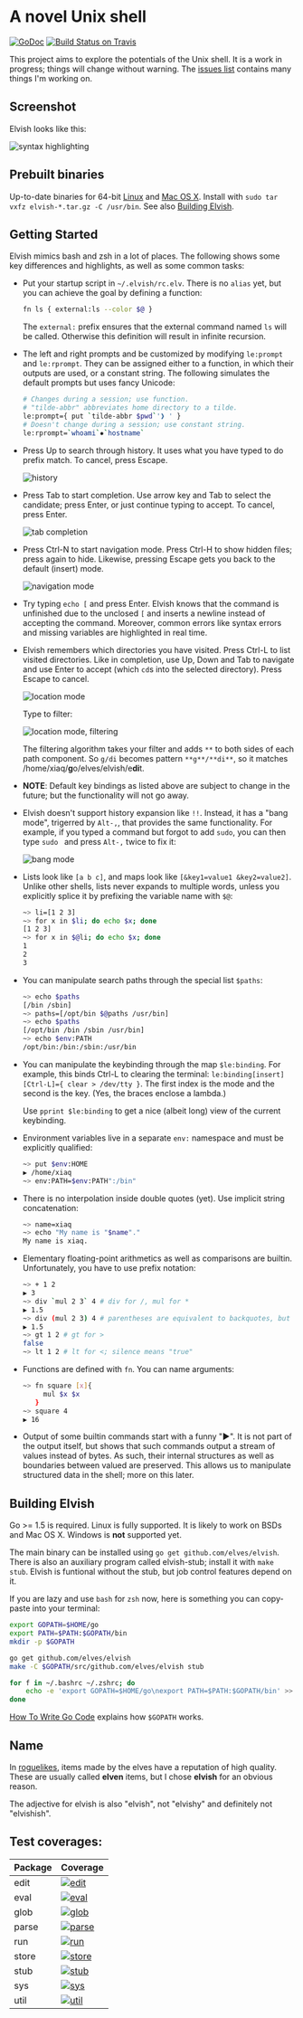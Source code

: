 # A novel Unix shell

[![GoDoc](http://godoc.org/github.com/elves/elvish?status.svg)](http://godoc.org/github.com/elves/elvish)
[![Build Status on Travis](https://travis-ci.org/elves/elvish.svg?branch=master)](https://travis-ci.org/elves/elvish)

This project aims to explore the potentials of the Unix shell. It is a work in
progress; things will change without warning. The [issues list](https://github.com/elves/elvish/issues) contains many things I'm working on.

## Screenshot

Elvish looks like this:

![syntax highlighting](https://raw.githubusercontent.com/elves/images/master/syntax.png)

## Prebuilt binaries

Up-to-date binaries for 64-bit [Linux](https://dl.elvish.io/elvish-linux.tar.gz) and [Mac OS X](https://dl.elvish.io/elvish-osx.tar.gz). Install with `sudo tar vxfz elvish-*.tar.gz -C /usr/bin`. See also [Building Elvish](#building-elvish).

## Getting Started

Elvish mimics bash and zsh in a lot of places. The following shows some key differences and highlights, as well as some common tasks:

* Put your startup script in `~/.elvish/rc.elv`. There is no `alias` yet, but you can achieve the goal by defining a function:

  ```sh
  fn ls { external:ls --color $@ }
  ```

  The `external:` prefix ensures that the external command named `ls` will be called. Otherwise this definition will result in infinite recursion.

* The left and right prompts and be customized by modifying `le:prompt` and `le:rprompt`. They can be assigned either to a function, in which their outputs are used, or a constant string. The following simulates the default prompts but uses fancy Unicode:

  ```sh
  # Changes during a session; use function.
  # "tilde-abbr" abbreviates home directory to a tilde.
  le:prompt={ put `tilde-abbr $pwd`'❱ ' }
  # Doesn't change during a session; use constant string.
  le:rprompt=`whoami`✸`hostname`
  ```

* Press Up to search through history. It uses what you have typed to do prefix match. To cancel, press Escape.

  ![history](https://raw.githubusercontent.com/elves/images/master/history.png)

* Press Tab to start completion. Use arrow key and Tab to select the candidate;  press Enter, or just continue typing to accept. To cancel, press Enter.

  ![tab completion](https://raw.githubusercontent.com/elves/images/master/completion.png)

* Press Ctrl-N to start navigation mode. Press Ctrl-H to show hidden files; press again to hide. Likewise, pressing Escape gets you back to the default (insert) mode.

  ![navigation mode](https://raw.githubusercontent.com/elves/images/master/navigation.png)

* Try typing `echo [` and press Enter. Elvish knows that the command is unfinished due to the unclosed `[` and inserts a newline instead of accepting the command. Moreover, common errors like syntax errors and missing variables are highlighted in real time.

* Elvish remembers which directories you have visited. Press Ctrl-L to list visited directories. Like in completion, use Up, Down and Tab to navigate and use Enter to accept (which `cd`s into the selected directory). Press Escape to cancel.

  ![location mode](https://raw.githubusercontent.com/elves/images/master/location.png)

  Type to filter:
  
  ![location mode, filtering](https://raw.githubusercontent.com/elves/images/master/location-filter.png)

  The filtering algorithm takes your filter and adds `**` to both sides of each path component. So `g/di` becomes pattern `**g**/**di**`, so it matches /home/xiaq/**g**o/elves/elvish/e**di**t.

* **NOTE**: Default key bindings as listed above are subject to change in the future; but the functionality will not go away.

* Elvish doesn't support history expansion like `!!`. Instead, it has a "bang mode", trigerred by `Alt-,`, that provides the same functionality. For example, if you typed a command but forgot to add `sudo`, you can then type `sudo ` and press `Alt-,` twice to fix it:

  ![bang mode](https://raw.githubusercontent.com/elves/images/master/bang.png)

* Lists look like `[a b c]`, and maps look like `[&key1=value1 &key2=value2]`. Unlike other shells, lists never expands to multiple words, unless you explicitly splice it by prefixing the variable name with `$@`:
  ```sh
  ~> li=[1 2 3]
  ~> for x in $li; do echo $x; done
  [1 2 3]
  ~> for x in $@li; do echo $x; done
  1
  2
  3
  ```

* You can manipulate search paths through the special list `$paths`:
  ```sh
  ~> echo $paths
  [/bin /sbin]
  ~> paths=[/opt/bin $@paths /usr/bin]
  ~> echo $paths
  [/opt/bin /bin /sbin /usr/bin]
  ~> echo $env:PATH
  /opt/bin:/bin:/sbin:/usr/bin
  ```

* You can manipulate the keybinding through the map `$le:binding`. For example, this binds Ctrl-L to clearing the terminal: `le:binding[insert][Ctrl-L]={ clear > /dev/tty }`. The first index is the mode and the second is the key. (Yes, the braces enclose a lambda.)

  Use `pprint $le:binding` to get a nice (albeit long) view of the current keybinding.

* Environment variables live in a separate `env:` namespace and must be explicitly qualified:
  ```sh
  ~> put $env:HOME
  ▶ /home/xiaq
  ~> env:PATH=$env:PATH":/bin"
  ```

* There is no interpolation inside double quotes (yet). Use implicit string concatenation:
  ```sh
  ~> name=xiaq
  ~> echo "My name is "$name"."
  My name is xiaq.
  ```

* Elementary floating-point arithmetics as well as comparisons are builtin. Unfortunately, you have to use prefix notation:
  ```sh
  ~> + 1 2
  ▶ 3
  ~> div `mul 2 3` 4 # div for /, mul for *
  ▶ 1.5
  ~> div (mul 2 3) 4 # parentheses are equivalent to backquotes, but look nicer in arithmetics
  ▶ 1.5
  ~> gt 1 2 # gt for >
  false
  ~> lt 1 2 # lt for <; silence means "true"
  ```

* Functions are defined with `fn`. You can name arguments:
  ```sh
  ~> fn square [x]{
       mul $x $x
     }
  ~> square 4
  ▶ 16
  ```

* Output of some builtin commands start with a funny "▶". It is not part of the output itself, but shows that such commands output a stream of values instead of bytes. As such, their internal structures as well as boundaries between valued are preserved. This allows us to manipulate structured data in the shell; more on this later.


## Building Elvish

Go >= 1.5 is required. Linux is fully supported. It is likely to work on BSDs and Mac OS X. Windows is **not** supported yet.

The main binary can be installed using `go get github.com/elves/elvish`. There is also an auxiliary program called elvish-stub; install it with `make stub`. Elvish is funtional without the stub, but job control features depend on it.

If you are lazy and use `bash` for `zsh` now, here is something you can copy-paste into your terminal:

```sh
export GOPATH=$HOME/go
export PATH=$PATH:$GOPATH/bin
mkdir -p $GOPATH

go get github.com/elves/elvish
make -C $GOPATH/src/github.com/elves/elvish stub

for f in ~/.bashrc ~/.zshrc; do
    echo -e 'export GOPATH=$HOME/go\nexport PATH=$PATH:$GOPATH/bin' >> $f
done
```

[How To Write Go Code](http://golang.org/doc/code.html) explains how `$GOPATH` works.


## Name

In [roguelikes](https://en.wikipedia.org/wiki/Roguelike), items made by the elves have a reputation of high quality.  These are usually called **elven** items, but I chose **elvish** for an obvious reason.

The adjective for elvish is also "elvish", not "elvishy" and definitely not "elvishish".

## Test coverages:

|Package|Coverage|
|-------|--------|
|edit|[![edit](https://gocover.io/_badge/github.com/elves/elvish/edit/)](https://gocover.io/github.com/elves/elvish/edit/)|
|eval|[![eval](https://gocover.io/_badge/github.com/elves/elvish/eval/)](https://gocover.io/github.com/elves/elvish/eval/)|
|glob|[![glob](https://gocover.io/_badge/github.com/elves/elvish/glob/)](https://gocover.io/github.com/elves/elvish/glob/)|
|parse|[![parse](https://gocover.io/_badge/github.com/elves/elvish/parse/)](https://gocover.io/github.com/elves/elvish/parse/)|
|run|[![run](https://gocover.io/_badge/github.com/elves/elvish/run/)](https://gocover.io/github.com/elves/elvish/run/)|
|store|[![store](https://gocover.io/_badge/github.com/elves/elvish/store/)](https://gocover.io/github.com/elves/elvish/store/)|
|stub|[![stub](https://gocover.io/_badge/github.com/elves/elvish/stub/)](https://gocover.io/github.com/elves/elvish/stub/)|
|sys|[![sys](https://gocover.io/_badge/github.com/elves/elvish/sys/)](https://gocover.io/github.com/elves/elvish/sys/)|
|util|[![util](https://gocover.io/_badge/github.com/elves/elvish/util/)](https://gocover.io/github.com/elves/elvish/util/)|

